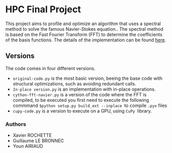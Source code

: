 
# HPC Final Project

This project aims to profile and optimize an algorithm that uses a spectral method to solve the famous Navier-Stokes equation.. The spectral method is based on the Fast Fourier Transform (FFT) to determine the coefficients of the basis functions. The details of the implementation can be found [here](https://levelup.gitconnected.com/create-your-own-navier-stokes-spectral-method-fluid-simulation-with-python-3f37405524f4).

## Versions

The code comes in four different versions.

* `original-code.py` is the most basic version, beeing the base code with structural optimizations, such as avoiding redundant calls.
* `In-place version.py` is an implementation with in-place operations.
* `cython-fft-navier.py` is a version of the code where the FFT is compiled, to be executed you first need to execute the following commmand `$python setup.py build_ext --inplace `to compile `.pyx` files
* `cupy-code.py` is a version to execute on a GPU, using `CuPy `library.

### Authors

* Xavier ROCHETTE
* Guillaume LE BRONNEC
* Youn AIRIAUD
